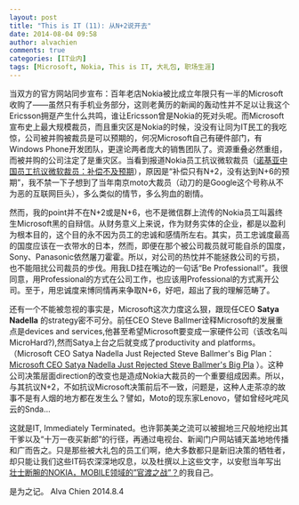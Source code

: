 ```yaml
---
layout: post
title: "This is IT (11): 从N+2说开去"
date: 2014-08-04 09:58
author: alvachien
comments: true
categories: [IT业内]
tags: [Microsoft, Nokia, This is IT, 大礼包, 职场生涯]
---
```

当双方的官方网站同步宣布：百年老店Nokia被比成立年限只有一半的Microsoft收购了——虽然只有手机业务部分，这则老黄历的新闻的轰动性并不足以让我这个Ericsson拥趸产生什么共鸣，谁让Ericsson曾是Nokia的死对头呢。而Microsoft宣布史上最大规模裁员，而且重灾区是Nokia的时候，没没有让同为IT民工的我吃惊，公司被并购被裁员是可以预期的，何况Microsoft自己有硬件部门，有Windows Phone开发团队，更遑论两者庞大的销售团队了。资源重叠必然重组，而被并购的公司注定了是重灾区。当看到报道Nokia员工抗议微软裁员（[诺基亚中国员工抗议微软裁员：补偿不及预期](http://tech.sina.com.cn/it/2014-08-01/18189530562.shtml)），原因是“补偿只有N+2，没有达到N+6的预期”，我不禁一下子想到了当年南京moto大裁员（动刀的是Google这个号称从不为恶的互联网巨头），多么类似的情节，多么狗血的剧情。

然而，我的point并不在N+2或是N+6，也不是微信群上流传的Nokia员工叫嚣终生Microsoft黑的自辩信。从财务意义上来说，作为财务实体的企业，都是以盈利为根本目的，这个目的永不因为员工的忠诚和感情所左右。其实，员工忠诚度最高的国度应该在一衣带水的日本，然而，即便在那个被公司裁员就可能自杀的国度，Sony、Panasonic依然屠刀霍霍。所以，对公司的热忱并不能拯救公司的亏损，也不能阻扰公司裁员的步伐。用我LD挂在嘴边的一句话“Be Professional!”。我很同意，用Professional的方式在公司工作，也应该用Professional的方式离开公司。至于，用忠诚度来博同情再来争取N+6，好吧，超出了我的理解范畴了。

还有一个不能被忽视的事实是，Microsoft这次力度这么狠，跟现任CEO **Satya Nadella** 的strategy密不可分。前任CEO Steve Ballmer诠释Microsoft的发展重点是devices and services,他甚至希望Microsoft要变成一家硬件公司（该改名叫MicroHard?),然而Satya上台之后就变成了productivity and platforms。（Microsoft CEO Satya Nadella Just Rejected Steve Ballmer's Big Plan：[Microsoft CEO Satya Nadella Just Rejected Steve Ballmer's Big Pla](http://finance.yahoo.com/news/microsoft-ceo-satya-nadella-just-173112598.html) ）。这种公司决策层面direction的改变也是造成Nokia大裁员的一个重要组成因素。所以，与其抗议N+2，不如抗议Microsoft决策前后不一致，问题是，这种人走茶凉的故事不是有人烟的地方都在发生么？譬如，Moto的现东家Lenovo，譬如曾经叱咤风云的Snda...</span>

这就是IT, Immediately Terminated。也许郭美美之流可以被掘地三尺般地挖出其干爹以及“十万一夜买新郎”的行径，再通过电视台、新闻门户网站铺天盖地地传播和广而告之。只是那些被大礼包的员工们啊，绝大多数都只是新旧决策的牺牲者，却只能让我们这些IT码农深深地叹息，以及杜撰以上这些文字，以安慰当年写出 [壮士断腕的NOKIA，MOBILE领域的”官渡之战”？](/post/)的我自己。

是为之记。
Alva Chien
2014.8.4
